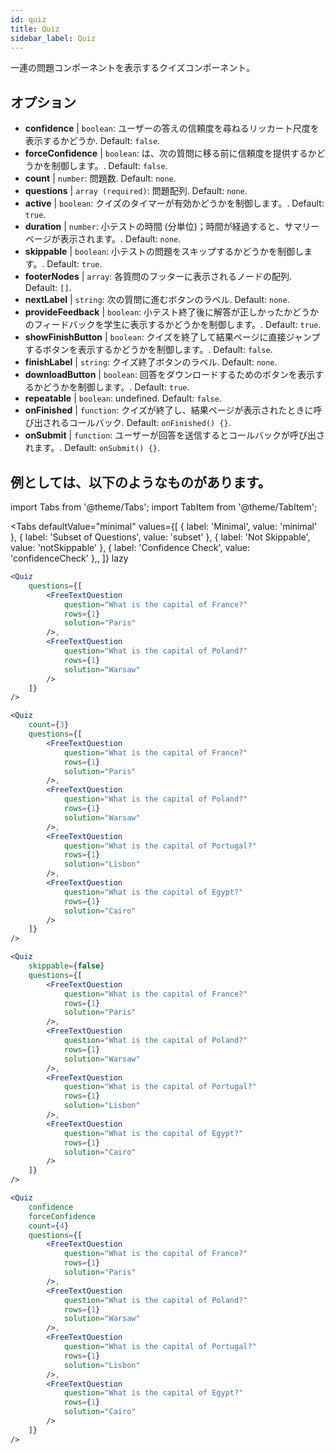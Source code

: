 ```yaml
---
id: quiz 
title: Quiz
sidebar_label: Quiz
---
```


一連の問題コンポーネントを表示するクイズコンポーネント。

## オプション

* __confidence__ | `boolean`: ユーザーの答えの信頼度を尋ねるリッカート尺度を表示するかどうか. Default: `false`.
* __forceConfidence__ | `boolean`: は、次の質問に移る前に信頼度を提供するかどうかを制御します。. Default: `false`.
* __count__ | `number`: 問題数. Default: `none`.
* __questions__ | `array (required)`: 問題配列. Default: `none`.
* __active__ | `boolean`: クイズのタイマーが有効かどうかを制御します。. Default: `true`.
* __duration__ | `number`: 小テストの時間 (分単位)；時間が経過すると、サマリーページが表示されます。. Default: `none`.
* __skippable__ | `boolean`: 小テストの問題をスキップするかどうかを制御します。. Default: `true`.
* __footerNodes__ | `array`: 各質問のフッターに表示されるノードの配列. Default: `[]`.
* __nextLabel__ | `string`: 次の質問に進むボタンのラベル. Default: `none`.
* __provideFeedback__ | `boolean`: 小テスト終了後に解答が正しかったかどうかのフィードバックを学生に表示するかどうかを制御します。. Default: `true`.
* __showFinishButton__ | `boolean`: クイズを終了して結果ページに直接ジャンプするボタンを表示するかどうかを制御します。. Default: `false`.
* __finishLabel__ | `string`: クイズ終了ボタンのラベル. Default: `none`.
* __downloadButton__ | `boolean`: 回答をダウンロードするためのボタンを表示するかどうかを制御します。. Default: `true`.
* __repeatable__ | `boolean`: undefined. Default: `false`.
* __onFinished__ | `function`: クイズが終了し、結果ページが表示されたときに呼び出されるコールバック. Default: `onFinished() {}`.
* __onSubmit__ | `function`: ユーザーが回答を送信するとコールバックが呼び出されます。. Default: `onSubmit() {}`.


## 例としては、以下のようなものがあります。

import Tabs from '@theme/Tabs';
import TabItem from '@theme/TabItem';

<Tabs
    defaultValue="minimal"
    values={[
        { label: 'Minimal', value: 'minimal' },
        { label: 'Subset of Questions', value: 'subset' },
        { label: 'Not Skippable', value: 'notSkippable' },
        { label: 'Confidence Check', value: 'confidenceCheck' },,
    ]}
    lazy
>

<TabItem value="minimal">

```jsx live
<Quiz
    questions={[
        <FreeTextQuestion 
            question="What is the capital of France?" 
            rows={1} 
            solution="Paris" 
        />,
        <FreeTextQuestion 
            question="What is the capital of Poland?" 
            rows={1} 
            solution="Warsaw" 
        />
    ]}
/>
```
</TabItem>

<TabItem value="subset">

```jsx live
<Quiz
    count={3}
    questions={[
        <FreeTextQuestion 
            question="What is the capital of France?" 
            rows={1} 
            solution="Paris" 
        />,
        <FreeTextQuestion 
            question="What is the capital of Poland?" 
            rows={1} 
            solution="Warsaw" 
        />,
        <FreeTextQuestion 
            question="What is the capital of Portugal?" 
            rows={1} 
            solution="Lisbon" 
        />,     
        <FreeTextQuestion 
            question="What is the capital of Egypt?" 
            rows={1} 
            solution="Cairo" 
        />
    ]}
/>
```
</TabItem>

<TabItem value="notSkippable" >

```jsx live
<Quiz
    skippable={false}
    questions={[
        <FreeTextQuestion 
            question="What is the capital of France?" 
            rows={1} 
            solution="Paris" 
        />,
        <FreeTextQuestion 
            question="What is the capital of Poland?" 
            rows={1} 
            solution="Warsaw" 
        />,
        <FreeTextQuestion 
            question="What is the capital of Portugal?" 
            rows={1} 
            solution="Lisbon" 
        />,     
        <FreeTextQuestion 
            question="What is the capital of Egypt?" 
            rows={1} 
            solution="Cairo" 
        />
    ]}
/>
```
</TabItem>

<TabItem value="confidenceCheck">

```jsx live
<Quiz
    confidence
    forceConfidence
    count={4}
    questions={[
        <FreeTextQuestion 
            question="What is the capital of France?" 
            rows={1} 
            solution="Paris" 
        />,
        <FreeTextQuestion 
            question="What is the capital of Poland?" 
            rows={1} 
            solution="Warsaw" 
        />,
        <FreeTextQuestion 
            question="What is the capital of Portugal?" 
            rows={1} 
            solution="Lisbon" 
        />,     
        <FreeTextQuestion 
            question="What is the capital of Egypt?" 
            rows={1} 
            solution="Cairo" 
        />
    ]}
/>
```
</TabItem>

</Tabs>
